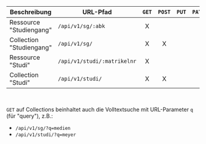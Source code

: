 
| Beschreibung             | **URL-Pfad**                | `GET` | `POST` | `PUT` | `PATCH` | `DELETE` |
|--------------------------|-----------------------------| :---: | :---:  | :---: | :---:   | :---:    |
| Ressource  "Studiengang" | `/api/v1/sg/:abk`           | X     |        |       |         |          |
| Collection "Studiengang" | `/api/v1/sg/`               | X     | X      |       |         |          |
| Ressource  "Studi"       | `/api/v1/studi/:matrikelnr` | X     |        |       |         | X        |
| Collection "Studi"       | `/api/v1/studi/`            | X     | X      |       |         |          |

<br>

`GET` auf Collections beinhaltet auch die Volltextsuche mit URL-Parameter `q` (für "query"), z.B.:
* `/api/v1/sg/?q=medien`
* `/api/v1/studi/?q=meyer`

<br>